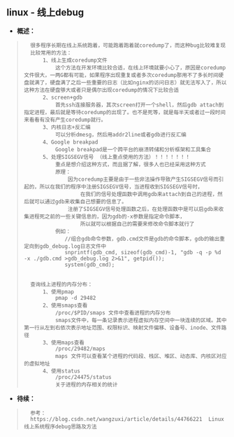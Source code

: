 ## linux - 线上debug
- **概述：**
>       很多程序长期在线上系统跑着，可能跑着跑着就coredump了，而这种bug比较难复现
>       比较常用的方法：
>           1、线上生成coredump文件
>               这个方法在开发环境比较合适，在线上环境就要小心了，原因是coredump文件很大，一两G都有可能，如果程序出现重复或者多次coredump那用不了多长时间硬盘就满了，硬盘满了之后一些重要的日志（比如nginx的访问日志）就无法写入了，所以这种方法在硬盘够大或者只是偶尔出现coredump的情况下比较合适
>           2、screen+gdb
>               首先ssh连接服务器，其次screen打开一个shell，然后gdb attach到指定进程，最后就是等待coredump的出现了。也不是死等，就是每半天或者过一段时间来看看有没有产生coredump就行。
>           3、内核日志+反汇编
>               可以分析dmesg，然后用addr2line或者gdb进行反汇编
>           4、Google breakpad
>               Google breakpad是一个跨平台的崩溃转储和分析框架和工具集合
>           5、处理SIGSEGV信号 （线上重点使用的方法）！！！！！！！
>               重点是想介绍这种方式，而且据了解，很多人也已经采用这种方式
>               原理：
>                   因为coredump主要是由于一些非法操作导致产生SIGSEGV信号而引起的，所以在我们的程序中注册SIGSEGV信号，当进程收到SIGSEGV信号时，
>                       在我们的信号处理函数中调用gdb来attach到自己的进程，然后就可以通过gdb来收集自己想要的信息了。
>                   注册了SIGSEGV信号处理函数之后，在处理函数中是可以启gdb来收集进程死之前的一些关键信息的，因为gdb的-x参数是指定命令脚本，
>                       所以就可以根据自己的需要来修改命令脚本就行了
>               例如：
>                  //组合gdb命令参数，gdb.cmd文件是gdb的命令脚本，gdb的输出重定向到gdb_debug.log日志文件中
>                  snprintf(gdb_cmd, sizeof(gdb_cmd)-1, "gdb -q -p %d -x ./gdb.cmd >gdb_debug.log 2>&1", getpid());
>                  system(gdb_cmd);
>
>
>       查询线上进程的内存分布：
>           1、使用pmap
>               pmap -d 29482
>           2、使用smaps查看
>               /proc/$PID/smaps 文件中查看进程的内存分布
>               smaps文件中，每一条记录表示进程虚拟内存空间中一块连续的区域。其中第一行从左到右依次表示地址范围、权限标识、映射文件偏移、设备号、inode、文件路径
>           3、使用maps查看
>               /proc/29482/maps
>               maps 文件可以查看某个进程的代码段、栈区、堆区、动态库、内核区对应的虚拟地址
>           4、使用status
>               /proc/24475/status
>               关于进程的内存相关的统计
>
>
>
>
>
>
>
>
>

- **待续：**
>       参考：
>       https://blog.csdn.net/wangzuxi/article/details/44766221  Linux线上系统程序debug思路及方法
>
>
>
>
>
>
>
>
>
>
>
>

